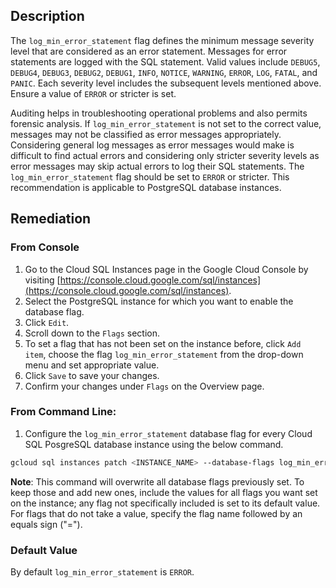 ## Description

The `log_min_error_statement` flag defines the minimum message severity level that are considered as an error statement. Messages for error statements are logged with the SQL statement. Valid values include `DEBUG5`, `DEBUG4`, `DEBUG3`, `DEBUG2`, `DEBUG1`, `INFO`, `NOTICE`, `WARNING`, `ERROR`, `LOG`, `FATAL`, and `PANIC`. Each severity level includes the subsequent levels mentioned above. Ensure a value of `ERROR` or stricter is set.

Auditing helps in troubleshooting operational problems and also permits forensic analysis. If `log_min_error_statement` is not set to the correct value, messages may not be classified as error messages appropriately. Considering general log messages as error messages would make is difficult to find actual errors and considering only stricter severity levels as error messages may skip actual errors to log their SQL statements. The `log_min_error_statement` flag should be set to `ERROR` or stricter. This recommendation is applicable to PostgreSQL database instances.


## Remediation

### From Console

1. Go to the Cloud SQL Instances page in the Google Cloud Console by visiting [https://console.cloud.google.com/sql/instances](https://console.cloud.google.com/sql/instances).
2. Select the PostgreSQL instance for which you want to enable the database flag.
3. Click `Edit`.
4. Scroll down to the `Flags` section.
5. To set a flag that has not been set on the instance before, click `Add item`, choose the flag `log_min_error_statement` from the drop-down menu and set appropriate value.
6. Click `Save` to save your changes.
7. Confirm your changes under `Flags` on the Overview page.

### From Command Line:

1. Configure the `log_min_error_statement` database flag for every Cloud SQL PosgreSQL database instance using the below command.

```bash
gcloud sql instances patch <INSTANCE_NAME> --database-flags log_min_error_statement=<DEBUG5|DEBUG4|DEBUG3|DEBUG2|DEBUG1|INFO|NOTICE|WARNING|ERROR>
```

**Note**: This command will overwrite all database flags previously set. To keep those and add new ones, include the values for all flags you want set on the instance; any flag not specifically included is set to its default value. For flags that do not take a value, specify the flag name followed by an equals sign ("=").

### Default Value

By default `log_min_error_statement` is `ERROR`.